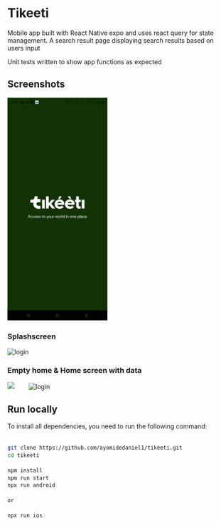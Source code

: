# Tikeeti

Mobile app built with React Native expo and uses react query for state management.
A search result page displaying search results based on users input

Unit tests written to show app functions as expected

## Screenshots
<img src="assets/images/screenshots/splashscreen.jpg" height="500em" alt='splashscreen' />

### Splashscreen

<img src="assets/images/screenshots/loginn.png" height="500em" alt='login' />

### Empty home & Home screen with data

<img src="assets/images/screenshots/empty home.png" height="500em" />&nbsp;&nbsp;&nbsp;&nbsp;&nbsp;&nbsp;&nbsp;&nbsp;<img src="assets/images/screenshots/home.png" height="500em" alt='login' />

## Run locally

To install all dependencies, you need to run the following command:

```bash

git clone https://github.com/ayomidedaniel1/tikeeti.git
cd tikeeti

npm install
npm run start
npx run android

or

npx run ios

```
